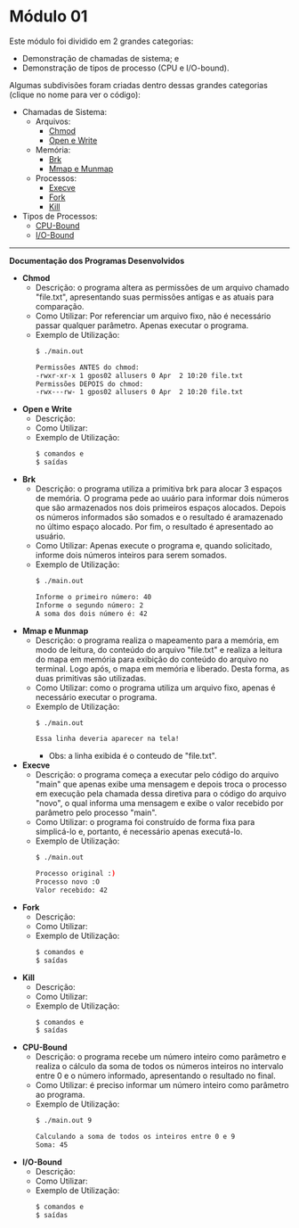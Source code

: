 # Módulo 01

Este módulo foi dividido em 2 grandes categorias:

* Demonstração de chamadas de sistema; e
* Demonstração de tipos de processo (CPU e I/O-bound).

Algumas subdivisões foram criadas dentro dessas grandes categorias (clique no nome para ver o código):

* Chamadas de Sistema:
    * Arquivos:
        * [Chmod](https://github.com/RafaelSantosBraz/SSC5723-gpso2/tree/master/Modulo01/arquivos/chmod/main.c)
        * [Open e Write](https://github.com/RafaelSantosBraz/SSC5723-gpso2/tree/master/Modulo01/arquivos/open_write/main.c)
    * Memória:
        * [Brk](https://github.com/RafaelSantosBraz/SSC5723-gpso2/tree/master/Modulo01/memoria/brk/main.c)
        * [Mmap e Munmap](https://github.com/RafaelSantosBraz/SSC5723-gpso2/tree/master/Modulo01/memoria/mmap_munmap/main.c)
    * Processos:
        * [Execve](https://github.com/RafaelSantosBraz/SSC5723-gpso2/tree/master/Modulo01/processos/execve/main.c)
        * [Fork](https://github.com/RafaelSantosBraz/SSC5723-gpso2/tree/master/Modulo01/processos/fork/main.c)
        * [Kill](https://github.com/RafaelSantosBraz/SSC5723-gpso2/tree/master/Modulo01/processos/kill/main.c)
* Tipos de Processos:
    * [CPU-Bound](https://github.com/RafaelSantosBraz/SSC5723-gpso2/tree/master/Modulo01/cpu_bound/main.c)
    * [I/O-Bound](https://github.com/RafaelSantosBraz/SSC5723-gpso2/tree/master/Modulo01/IO_bound/main.c)
    
****

**Documentação dos Programas Desenvolvidos**

* **Chmod** 
    * Descrição: o programa altera as permissões de um arquivo chamado "file.txt", apresentando suas permissões antigas e as atuais para comparação.
    * Como Utilizar: Por referenciar um arquivo fixo, não é necessário passar qualquer parâmetro. Apenas executar o programa.
    * Exemplo de Utilização:
        ```sh
        $ ./main.out

        Permissões ANTES do chmod:
        -rwxr-xr-x 1 gpos02 allusers 0 Apr  2 10:20 file.txt
        Permissões DEPOIS do chmod:
        -rwx---rw- 1 gpos02 allusers 0 Apr  2 10:20 file.txt
        ```
* **Open e Write** 
    * Descrição:
    * Como Utilizar:
    * Exemplo de Utilização:
        ```sh
        $ comandos e 
        $ saídas
        ```
* **Brk** 
    * Descrição: o programa utiliza a primitiva brk para alocar 3 espaços de memória. O programa pede ao uuário para informar dois números que são armazenados nos dois primeiros espaços alocados. Depois os números informados são somados e o resultado é aramazenado no último espaço alocado. Por fim, o resultado é apresentado ao usuário.
    * Como Utilizar: Apenas execute o programa e, quando solicitado, informe dois números inteiros para serem somados.
    * Exemplo de Utilização:
        ```sh
        $ ./main.out
        
        Informe o primeiro número: 40
        Informe o segundo número: 2
        A soma dos dois número é: 42
        ```
* **Mmap e Munmap** 
    * Descrição: o programa realiza o mapeamento para a memória, em modo de leitura, do conteúdo do arquivo "file.txt" e realiza a leitura do mapa em memória para exibição do conteúdo do arquivo no terminal. Logo após, o mapa em memória e liberado. Desta forma, as duas primitivas são utilizadas.
    * Como Utilizar: como o programa utiliza um arquivo fixo, apenas é necessário executar o programa.
    * Exemplo de Utilização:
        ```sh
        $ ./main.out

        Essa linha deveria aparecer na tela!
        ```
        * Obs: a linha exibida é o conteudo de "file.txt".
* **Execve** 
    * Descrição: o programa começa a executar pelo código do arquivo "main" que apenas exibe uma mensagem e depois troca o processo em execução pela chamada dessa diretiva para o código do arquivo "novo", o qual informa uma mensagem e exibe o valor recebido por parâmetro pelo processo "main".
    * Como Utilizar: o programa foi construído de forma fixa para simplicá-lo e, portanto, é necessário apenas executá-lo.
    * Exemplo de Utilização:
        ```sh
        $ ./main.out

        Processo original :)
        Processo novo :O
        Valor recebido: 42
        ```
* **Fork** 
    * Descrição:
    * Como Utilizar:
    * Exemplo de Utilização:
        ```sh
        $ comandos e 
        $ saídas
        ```
* **Kill** 
    * Descrição:
    * Como Utilizar:
    * Exemplo de Utilização:
        ```sh
        $ comandos e 
        $ saídas
        ```
* **CPU-Bound** 
    * Descrição: o programa recebe um número inteiro como parâmetro e realiza o cálculo da soma de todos os números inteiros no intervalo entre 0 e o número informado, apresentando o resultado no final.
    * Como Utilizar: é preciso informar um número inteiro como parâmetro ao programa.
    * Exemplo de Utilização:
        ```sh
        $ ./main.out 9

        Calculando a soma de todos os inteiros entre 0 e 9
        Soma: 45
        ```
* **I/O-Bound** 
    * Descrição:
    * Como Utilizar:
    * Exemplo de Utilização:
        ```sh
        $ comandos e 
        $ saídas
        ```
                